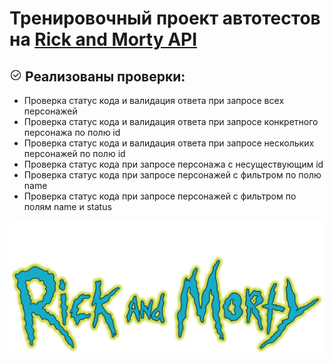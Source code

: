 # Тренировочный проект автотестов на [Rick and Morty API](https://rickandmortyapi.com/)

## <img src="https://github.com/ioomoon/QA-guru-graduation/blob/master/img/icon5.png?raw=true" width="20"> Реализованы проверки:
- Проверка статус кода и валидация ответа при запросе всех персонажей
- Проверка статус кода и валидация ответа при запросе конкретного персонажа по полю id 
- Проверка статус кода и валидация ответа при запросе нескольких персонажей по полю id
- Проверка статус кода при запросе персонажа с несуществующим id
- Проверка статус кода при запросе персонажей с фильтром по полю name
- Проверка статус кода при запросе персонажей с фильтром по полям name и status

<img align="center" src="https://github.com/ioomoon/RickAndMortyApiTests/blob/master/img/Rick_and_Morty_logo.png">